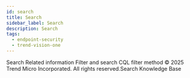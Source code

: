 ```yaml
---
id: search
title: Search
sidebar_label: Search
description: Search
tags:
  - endpoint-security
  - trend-vision-one
---
```


 Search Related information Filter and search CQL filter method © 2025 Trend Micro Incorporated. All rights reserved.Search Knowledge Base